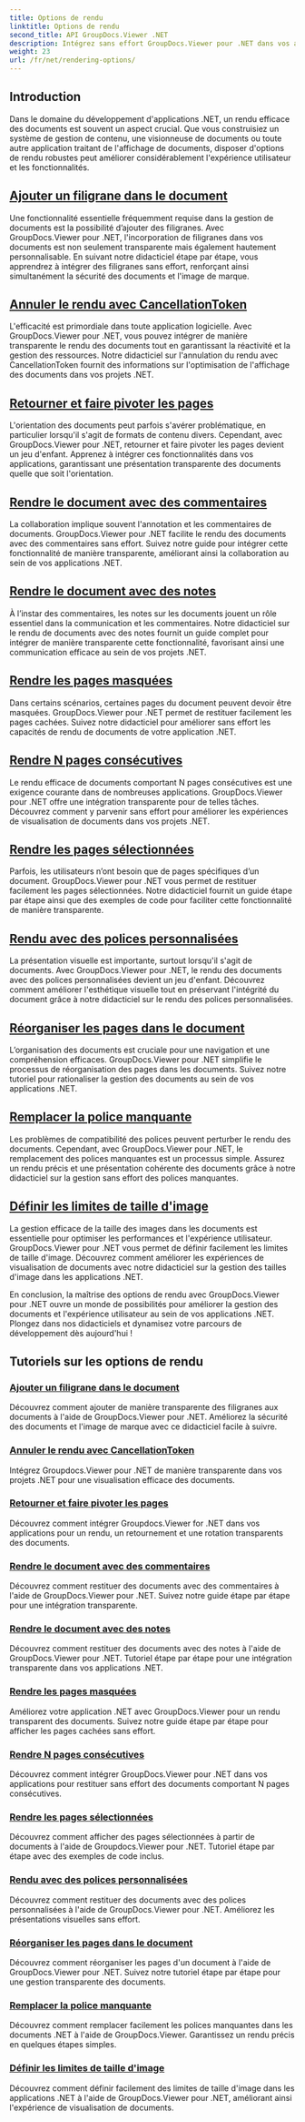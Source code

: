 ```yaml
---
title: Options de rendu
linktitle: Options de rendu
second_title: API GroupDocs.Viewer .NET
description: Intégrez sans effort GroupDocs.Viewer pour .NET dans vos applications avec des didacticiels sur les options de rendu, de l'ajout de filigranes à la personnalisation des polices.
weight: 23
url: /fr/net/rendering-options/
---
```


## Introduction

Dans le domaine du développement d'applications .NET, un rendu efficace des documents est souvent un aspect crucial. Que vous construisiez un système de gestion de contenu, une visionneuse de documents ou toute autre application traitant de l'affichage de documents, disposer d'options de rendu robustes peut améliorer considérablement l'expérience utilisateur et les fonctionnalités.

## [Ajouter un filigrane dans le document](./add-watermark/)

Une fonctionnalité essentielle fréquemment requise dans la gestion de documents est la possibilité d’ajouter des filigranes. Avec GroupDocs.Viewer pour .NET, l'incorporation de filigranes dans vos documents est non seulement transparente mais également hautement personnalisable. En suivant notre didacticiel étape par étape, vous apprendrez à intégrer des filigranes sans effort, renforçant ainsi simultanément la sécurité des documents et l'image de marque.

## [Annuler le rendu avec CancellationToken](./cancel-render-cancellation-token/)

L'efficacité est primordiale dans toute application logicielle. Avec GroupDocs.Viewer pour .NET, vous pouvez intégrer de manière transparente le rendu des documents tout en garantissant la réactivité et la gestion des ressources. Notre didacticiel sur l'annulation du rendu avec CancellationToken fournit des informations sur l'optimisation de l'affichage des documents dans vos projets .NET.

## [Retourner et faire pivoter les pages](./flip-rotate-pages/)

L'orientation des documents peut parfois s'avérer problématique, en particulier lorsqu'il s'agit de formats de contenu divers. Cependant, avec GroupDocs.Viewer pour .NET, retourner et faire pivoter les pages devient un jeu d'enfant. Apprenez à intégrer ces fonctionnalités dans vos applications, garantissant une présentation transparente des documents quelle que soit l'orientation.

## [Rendre le document avec des commentaires](./render-document-comments/)

La collaboration implique souvent l'annotation et les commentaires de documents. GroupDocs.Viewer pour .NET facilite le rendu des documents avec des commentaires sans effort. Suivez notre guide pour intégrer cette fonctionnalité de manière transparente, améliorant ainsi la collaboration au sein de vos applications .NET.

## [Rendre le document avec des notes](./render-document-notes/)

À l’instar des commentaires, les notes sur les documents jouent un rôle essentiel dans la communication et les commentaires. Notre didacticiel sur le rendu de documents avec des notes fournit un guide complet pour intégrer de manière transparente cette fonctionnalité, favorisant ainsi une communication efficace au sein de vos projets .NET.

## [Rendre les pages masquées](./render-hidden-pages/)

Dans certains scénarios, certaines pages du document peuvent devoir être masquées. GroupDocs.Viewer pour .NET permet de restituer facilement les pages cachées. Suivez notre didacticiel pour améliorer sans effort les capacités de rendu de documents de votre application .NET.

## [Rendre N pages consécutives](./render-n-consecutive-pages/)

Le rendu efficace de documents comportant N pages consécutives est une exigence courante dans de nombreuses applications. GroupDocs.Viewer pour .NET offre une intégration transparente pour de telles tâches. Découvrez comment y parvenir sans effort pour améliorer les expériences de visualisation de documents dans vos projets .NET.

## [Rendre les pages sélectionnées](./render-selected-pages/)

Parfois, les utilisateurs n’ont besoin que de pages spécifiques d’un document. GroupDocs.Viewer pour .NET vous permet de restituer facilement les pages sélectionnées. Notre didacticiel fournit un guide étape par étape ainsi que des exemples de code pour faciliter cette fonctionnalité de manière transparente.

## [Rendu avec des polices personnalisées](./render-custom-fonts/)

La présentation visuelle est importante, surtout lorsqu'il s'agit de documents. Avec GroupDocs.Viewer pour .NET, le rendu des documents avec des polices personnalisées devient un jeu d'enfant. Découvrez comment améliorer l'esthétique visuelle tout en préservant l'intégrité du document grâce à notre didacticiel sur le rendu des polices personnalisées.

## [Réorganiser les pages dans le document](./reorder-pages/)

L’organisation des documents est cruciale pour une navigation et une compréhension efficaces. GroupDocs.Viewer pour .NET simplifie le processus de réorganisation des pages dans les documents. Suivez notre tutoriel pour rationaliser la gestion des documents au sein de vos applications .NET.

## [Remplacer la police manquante](./replace-missing-font/)

Les problèmes de compatibilité des polices peuvent perturber le rendu des documents. Cependant, avec GroupDocs.Viewer pour .NET, le remplacement des polices manquantes est un processus simple. Assurez un rendu précis et une présentation cohérente des documents grâce à notre didacticiel sur la gestion sans effort des polices manquantes.

## [Définir les limites de taille d'image](./set-image-size-limits/)

La gestion efficace de la taille des images dans les documents est essentielle pour optimiser les performances et l'expérience utilisateur. GroupDocs.Viewer pour .NET vous permet de définir facilement les limites de taille d'image. Découvrez comment améliorer les expériences de visualisation de documents avec notre didacticiel sur la gestion des tailles d'image dans les applications .NET.

En conclusion, la maîtrise des options de rendu avec GroupDocs.Viewer pour .NET ouvre un monde de possibilités pour améliorer la gestion des documents et l'expérience utilisateur au sein de vos applications .NET. Plongez dans nos didacticiels et dynamisez votre parcours de développement dès aujourd'hui !
## Tutoriels sur les options de rendu
### [Ajouter un filigrane dans le document](./add-watermark/)
Découvrez comment ajouter de manière transparente des filigranes aux documents à l'aide de GroupDocs.Viewer pour .NET. Améliorez la sécurité des documents et l'image de marque avec ce didacticiel facile à suivre.
### [Annuler le rendu avec CancellationToken](./cancel-render-cancellation-token/)
Intégrez Groupdocs.Viewer pour .NET de manière transparente dans vos projets .NET pour une visualisation efficace des documents.
### [Retourner et faire pivoter les pages](./flip-rotate-pages/)
Découvrez comment intégrer Groupdocs.Viewer for .NET dans vos applications pour un rendu, un retournement et une rotation transparents des documents.
### [Rendre le document avec des commentaires](./render-document-comments/)
Découvrez comment restituer des documents avec des commentaires à l'aide de GroupDocs.Viewer pour .NET. Suivez notre guide étape par étape pour une intégration transparente.
### [Rendre le document avec des notes](./render-document-notes/)
Découvrez comment restituer des documents avec des notes à l'aide de GroupDocs.Viewer pour .NET. Tutoriel étape par étape pour une intégration transparente dans vos applications .NET.
### [Rendre les pages masquées](./render-hidden-pages/)
Améliorez votre application .NET avec GroupDocs.Viewer pour un rendu transparent des documents. Suivez notre guide étape par étape pour afficher les pages cachées sans effort.
### [Rendre N pages consécutives](./render-n-consecutive-pages/)
Découvrez comment intégrer GroupDocs.Viewer pour .NET dans vos applications pour restituer sans effort des documents comportant N pages consécutives.
### [Rendre les pages sélectionnées](./render-selected-pages/)
Découvrez comment afficher des pages sélectionnées à partir de documents à l'aide de Groupdocs.Viewer pour .NET. Tutoriel étape par étape avec des exemples de code inclus.
### [Rendu avec des polices personnalisées](./render-custom-fonts/)
Découvrez comment restituer des documents avec des polices personnalisées à l'aide de GroupDocs.Viewer pour .NET. Améliorez les présentations visuelles sans effort.
### [Réorganiser les pages dans le document](./reorder-pages/)
Découvrez comment réorganiser les pages d'un document à l'aide de GroupDocs.Viewer pour .NET. Suivez notre tutoriel étape par étape pour une gestion transparente des documents.
### [Remplacer la police manquante](./replace-missing-font/)
Découvrez comment remplacer facilement les polices manquantes dans les documents .NET à l'aide de GroupDocs.Viewer. Garantissez un rendu précis en quelques étapes simples.
### [Définir les limites de taille d'image](./set-image-size-limits/)
Découvrez comment définir facilement des limites de taille d'image dans les applications .NET à l'aide de GroupDocs.Viewer pour .NET, améliorant ainsi l'expérience de visualisation de documents.